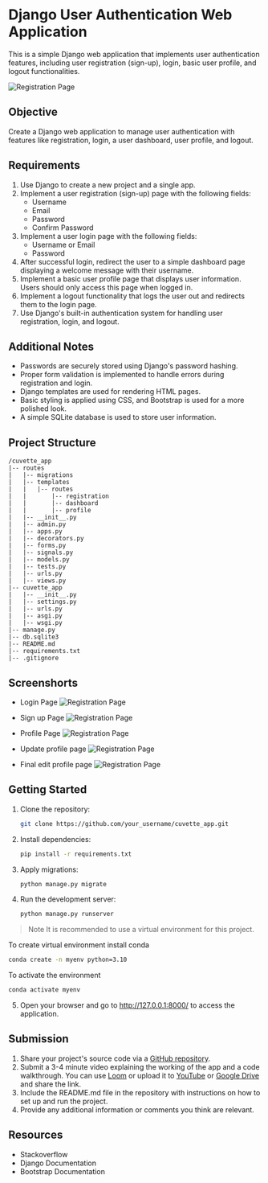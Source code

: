 # Django User Authentication Web Application

This is a simple Django web application that implements user authentication features, including user registration (sign-up), login, basic user profile, and logout functionalities.
 

![Registration Page](Images/profile.png)
## Objective

Create a Django web application to manage user authentication with features like registration, login, a user dashboard, user profile, and logout.

## Requirements

1. Use Django to create a new project and a single app.
2. Implement a user registration (sign-up) page with the following fields:
   - Username
   - Email
   - Password
   - Confirm Password
3. Implement a user login page with the following fields:
   - Username or Email
   - Password
4. After successful login, redirect the user to a simple dashboard page displaying a welcome message with their username.
5. Implement a basic user profile page that displays user information. Users should only access this page when logged in.
6. Implement a logout functionality that logs the user out and redirects them to the login page.
7. Use Django's built-in authentication system for handling user registration, login, and logout.

## Additional Notes

- Passwords are securely stored using Django's password hashing.
- Proper form validation is implemented to handle errors during registration and login.
- Django templates are used for rendering HTML pages.
- Basic styling is applied using CSS, and Bootstrap is used for a more polished look.
- A simple SQLite database is used to store user information.

## Project Structure

```
/cuvette_app
|-- routes
|   |-- migrations
|   |-- templates
|   |   |-- routes
|   |       |-- registration
|   |       |-- dashboard
|   |       |-- profile
|   |-- __init__.py
|   |-- admin.py
|   |-- apps.py
|   |-- decorators.py
|   |-- forms.py
|   |-- signals.py
|   |-- models.py
|   |-- tests.py
|   |-- urls.py
|   |-- views.py
|-- cuvette_app
|   |-- __init__.py
|   |-- settings.py
|   |-- urls.py
|   |-- asgi.py
|   |-- wsgi.py
|-- manage.py
|-- db.sqlite3
|-- README.md
|-- requirements.txt
|-- .gitignore
```
## Screenshorts 
* Login Page
![Registration Page](Images/login.png)


* Sign up Page
![Registration Page](Images/signup.png)

* Profile Page
![Registration Page](Images/profile2.png)

* Update profile page
![Registration Page](Images/edit_profile.png)

* Final edit profile page
![Registration Page](Images/final_edit.png)
## Getting Started

1. Clone the repository:

   ```bash
   git clone https://github.com/your_username/cuvette_app.git
   ```

2. Install dependencies:

   ```bash
   pip install -r requirements.txt
   ```

3. Apply migrations:

   ```bash
   python manage.py migrate
   ```

4. Run the development server:

   ```bash
   python manage.py runserver
   ```
> Note It is recommended to use a virtual environment for this project.

To create virtual environment install conda 

```bash
conda create -n myenv python=3.10
```

To activate the environment

```bash
conda activate myenv
```

5. Open your browser and go to http://127.0.0.1:8000/ to access the application.

## Submission

1. Share your project's source code via a [GitHub repository](https://github.com/Pursottam6003/cuvette_app).
2. Submit a 3-4 minute video explaining the working of the app and a code walkthrough. You can use [Loom](https://www.loom.com/) or upload it to [YouTube](https://www.youtube.com/) or [Google Drive](https://drive.google.com/) and share the link.
3. Include the README.md file in the repository with instructions on how to set up and run the project.
4. Provide any additional information or comments you think are relevant.

## Resources
* Stackoverflow
* Django Documentation
* Bootstrap Documentation
